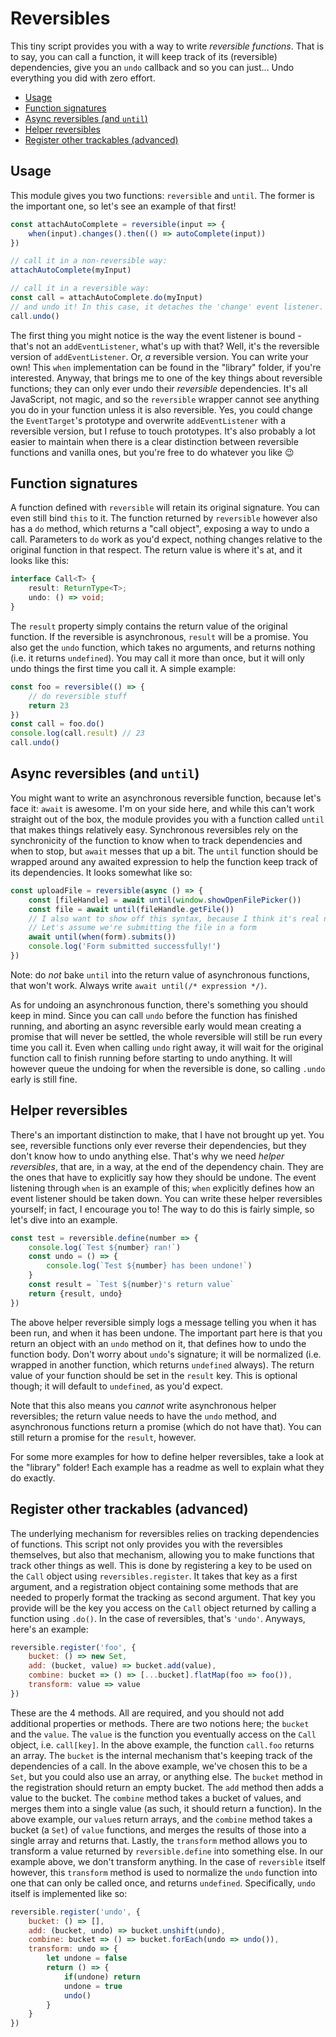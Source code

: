 # Reversibles

This tiny script provides you with a way to write _reversible functions_. That is to say, you can call a function, it will keep track of its (reversible) dependencies, give you an `undo` callback and so you can just... Undo everything you did with zero effort.

- [Usage](#usage)
- [Function signatures](#function-signatures)
- [Async reversibles (and `until`)](#async-reversibles)
- [Helper reversibles](#helper-reversibles)
- [Register other trackables (advanced)](#reversible-register)

<a name="usage"></a>
## Usage

This module gives you two functions: `reversible` and `until`. The former is the important one, so let's see an example of that first!
```js
const attachAutoComplete = reversible(input => {
    when(input).changes().then(() => autoComplete(input))
})

// call it in a non-reversible way:
attachAutoComplete(myInput)

// call it in a reversible way:
const call = attachAutoComplete.do(myInput)
// and undo it! In this case, it detaches the 'change' event listener.
call.undo()
```
The first thing you might notice is the way the event listener is bound - that's not an `addEventListener`, what's up with that? Well, it's the reversible version of `addEventListener`. Or, _a_ reversible version. You can write your own! This `when` implementation can be found in the "library" folder, if you're interested. Anyway, that brings me to one of the key things about reversible functions; they can only ever undo their _reversible_ dependencies. It's all JavaScript, not magic, and so the `reversible` wrapper cannot see anything you do in your function unless it is also reversible. Yes, you could change the `EventTarget`'s prototype and overwrite `addEventListener` with a reversible version, but I refuse to touch prototypes. It's also probably a lot easier to maintain when there is a clear distinction between reversible functions and vanilla ones, but you're free to do whatever you like :wink:

<a name="function-signatures"></a>
## Function signatures

A function defined with `reversible` will retain its original signature. You can even still bind `this` to it. The function returned by `reversible` however also has a `do` method, which returns a "call object", exposing a way to undo a call. Parameters to `do` work as you'd expect, nothing changes relative to the original function in that respect. The return value is where it's at, and it looks like this:
```ts
interface Call<T> {
    result: ReturnType<T>;
    undo: () => void;
}
```
The `result` property simply contains the return value of the original function. If the reversible is asynchronous, `result` will be a promise. You also get the `undo` function, which takes no arguments, and returns nothing (i.e. it returns `undefined`). You may call it more than once, but it will only undo things the first time you call it. A simple example:
```js
const foo = reversible(() => {
    // do reversible stuff
    return 23
})
const call = foo.do()
console.log(call.result) // 23
call.undo()
```

<a name="async-reversibles"></a>
## Async reversibles (and `until`)

You might want to write an asynchronous reversible function, because let's face it: `await` is awesome. I'm on your side here, and while this can't work straight out of the box, the module provides you with a function called `until` that makes things relatively easy. Synchronous reversibles rely on the synchronicity of the function to know when to track dependencies and when to stop, but `await` messes that up a bit. The `until` function should be wrapped around any awaited expression to help the function keep track of its dependencies. It looks somewhat like so:
```js
const uploadFile = reversible(async () => {
    const [fileHandle] = await until(window.showOpenFilePicker())
    const file = await until(fileHandle.getFile())
    // I also want to show off this syntax, because I think it's real nice
    // Let's assume we're submitting the file in a form
    await until(when(form).submits())
    console.log('Form submitted successfully!')
})
```
Note: do _not_ bake `until` into the return value of asynchronous functions, that won't work. Always write `await until(/* expression */)`.

As for undoing an asynchronous function, there's something you should keep in mind. Since you can call `undo` before the function has finished running, and aborting an async reversible early would mean creating a promise that will never be settled, the whole reversible will still be run every time you call it. Even when calling `undo` right away, it will wait for the original function call to finish running before starting to undo anything. It will however queue the undoing for when the reversible is done, so calling `.undo` early is still fine.

<a name="helper-reversibles"></a>
## Helper reversibles

There's an important distinction to make, that I have not brought up yet. You see, reversible functions only ever reverse their dependencies, but they don't know how to undo anything else. That's why we need _helper reversibles_, that are, in a way, at the end of the dependency chain. They are the ones that have to explicitly say how they should be undone. The event listening through `when` is an example of this; `when` explicitly defines how an event listener should be taken down. You can write these helper reversibles yourself; in fact, I encourage you to! The way to do this is fairly simple, so let's dive into an example.
```js
const test = reversible.define(number => {
    console.log(`Test ${number} ran!`)
    const undo = () => {
        console.log(`Test ${number} has been undone!`)
    }
    const result = `Test ${number}'s return value`
    return {result, undo}
})
```
The above helper reversible simply logs a message telling you when it has been run, and when it has been undone. The important part here is that you return an object with an `undo` method on it, that defines how to undo the function body. Don't worry about `undo`'s signature; it will be normalized (i.e. wrapped in another function, which returns `undefined` always). The return value of your function should be set in the `result` key. This is optional though; it will default to `undefined`, as you'd expect.

Note that this also means you _cannot_ write asynchronous helper reversibles; the return value needs to have the `undo` method, and asynchronous functions return a promise (which do not have that). You can still return a promise for the `result`, however. 

For some more examples for how to define helper reversibles, take a look at the "library" folder! Each example has a readme as well to explain what they do exactly.

<a name="reversible-register"></a>
## Register other trackables (advanced)

The underlying mechanism for reversibles relies on tracking dependencies of functions. This script not only provides you with the reversibles themselves, but also that mechanism, allowing you to make functions that track other things as well. This is done by registering a key to be used on the `Call` object using `reversibles.register`. It takes that key as a first argument, and a registration object containing some methods that are needed to properly format the tracking as second argument. That key you provide will be the key you access on the `Call` object returned by calling a function using `.do()`. In the case of reversibles, that's `'undo'`. Anyways, here's an example:
```js
reversible.register('foo', {
    bucket: () => new Set,
    add: (bucket, value) => bucket.add(value),
    combine: bucket => () => [...bucket].flatMap(foo => foo()),
    transform: value => value
})
```
These are the 4 methods. All are required, and you should not add additional properties or methods. There are two notions here; the `bucket` and the `value`. The `value` is the function you eventually access on the `Call` object, i.e. `call[key]`. In the above example, the function `call.foo` returns an array. The `bucket` is the internal mechanism that's keeping track of the dependencies of a call. In the above example, we've chosen this to be a `Set`, but you could also use an array, or anything else. The `bucket` method in the registration should return an empty bucket. The `add` method then adds a value to the bucket. The `combine` method takes a bucket of values, and merges them into a single value (as such, it should return a function). In the above example, our `value`s return arrays, and the `combine` method takes a bucket (a `Set`) of `value` functions, and merges the results of those into a single array and returns that. Lastly, the `transform` method allows you to transform a value returned by `reversible.define` into something else. In our example above, we don't transform anything. In the case of `reversible` itself however, this `transform` method is used to normalize the `undo` function into one that can only be called once, and returns `undefined`. Specifically, `undo` itself is implemented like so:
```js
reversible.register('undo', {
    bucket: () => [],
    add: (bucket, undo) => bucket.unshift(undo),
    combine: bucket => () => bucket.forEach(undo => undo()),
    transform: undo => {
        let undone = false
        return () => {
            if(undone) return
            undone = true
            undo()
        }
    }
})
``` 

